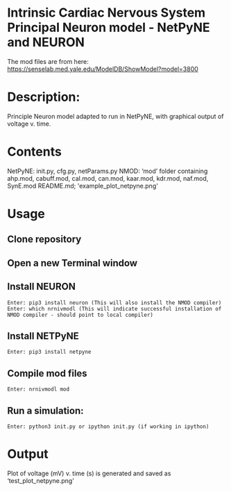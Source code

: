 # Intrinsic Cardiac Nervous System Principal Neuron model - NetPyNE and NEURON

The mod files are from here:
https://senselab.med.yale.edu/ModelDB/ShowModel?model=3800

# Description: 
Principle Neuron model adapted to run in NetPyNE, with graphical output of voltage v. time.

# Contents
  NetPyNE: init.py, cfg.py, netParams.py
  NMOD: ‘mod’ folder containing ahp.mod, cabuff.mod, cal.mod, can.mod, kaar.mod, kdr.mod, naf.mod, SynE.mod
  README.md; 'example_plot_netpyne.png'

# Usage
## Clone repository

## Open a new Terminal window

## Install NEURON
    Enter: pip3 install neuron (This will also install the NMOD compiler)
    Enter: which nrnivmodl (This will indicate successful installation of NMOD compiler - should point to local compiler)

## Install NETPyNE 
    Enter: pip3 install netpyne

## Compile mod files 
    Enter: nrnivmodl mod

## Run a simulation: 
    Enter: python3 init.py or ipython init.py (if working in ipython)

# Output
Plot of voltage (mV) v. time (s) is generated and saved as ‘test_plot_netpyne.png’ 

